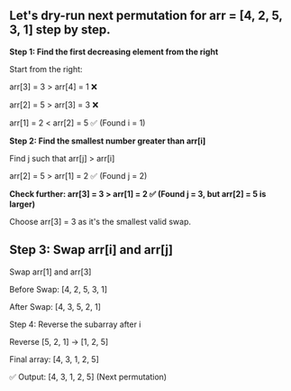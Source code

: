 ## Let's dry-run next permutation for arr = [4, 2, 5, 3, 1] step by step.

**Step 1: Find the first decreasing element from the right**

Start from the right:

arr[3] = 3 > arr[4] = 1 ❌

arr[2] = 5 > arr[3] = 3 ❌

arr[1] = 2 < arr[2] = 5 ✅ (Found i = 1)

**Step 2: Find the smallest number greater than arr[i]**

Find j such that arr[j] > arr[i]

arr[2] = 5 > arr[1] = 2 ✅ (Found j = 2)

**Check further: arr[3] = 3 > arr[1] = 2 ✅ (Found j = 3, but arr[2] = 5 is larger)**

Choose arr[3] = 3 as it's the smallest valid swap.

## Step 3: Swap arr[i] and arr[j]

Swap arr[1] and arr[3]

Before Swap: [4, 2, 5, 3, 1]

After Swap: [4, 3, 5, 2, 1]

Step 4: Reverse the subarray after i

Reverse [5, 2, 1] → [1, 2, 5]

Final array: [4, 3, 1, 2, 5]

✅ Output: [4, 3, 1, 2, 5] (Next permutation)
